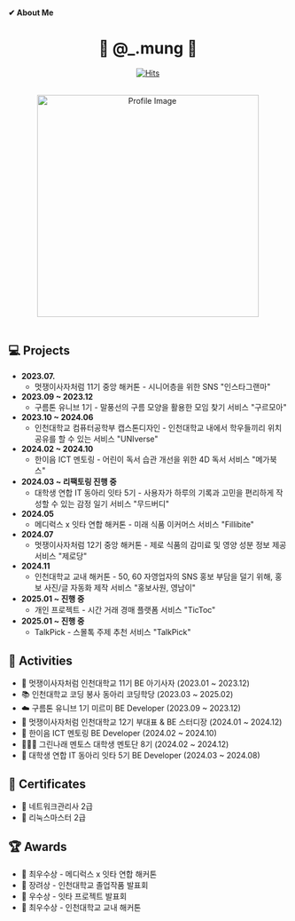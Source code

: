 #### ✔ About Me
<div align="center">

  # 🐶 @_.mung 🐶
  [![Hits](https://hits.seeyoufarm.com/api/count/incr/badge.svg?url=https%3A%2F%2Fgithub.com%2FM-ung&count_bg=%2360D706&title_bg=%232C6019&icon=&icon_color=%23E7E7E7&title=hits&edge_flat=false)](https://hits.seeyoufarm.com)
  
  <br>

  <img src="https://github.com/M-ung/M-ung/assets/126846468/a7c0a6e5-5864-4525-9fb2-b844b100389d" alt="Profile Image" width="400">

</div>
  <br>
  
  ## 💻 Projects
  - **2023.07.**
    - 멋쟁이사자처럼 11기 중앙 해커톤 - 시니어층을 위한 SNS "인스타그랜마"
  - **2023.09 ~ 2023.12**
    - 구름톤 유니브 1기 - 말풍선의 구름 모양을 활용한 모임 찾기 서비스 "구르모아"
  - **2023.10 ~ 2024.06**
    - 인천대학교 컴퓨터공학부 캡스톤디자인 - 인천대학교 내에서 학우들끼리 위치 공유를 할 수 있는 서비스 "UNIverse"
  - **2024.02 ~ 2024.10**
    - 한이음 ICT 멘토링 - 어린이 독서 습관 개선을 위한 4D 독서 서비스 "메가북스"
  - **2024.03 ~ 리팩토링 진행 중**
    - 대학생 연합 IT 동아리 잇타 5기 - 사용자가 하루의 기록과 고민을 편리하게 작성할 수 있는 감정 일기 서비스 "무드버디"
  - **2024.05**
    - 메디럭스 x 잇타 연합 해커톤 - 미래 식품 이커머스 서비스 "Fillibite"
  - **2024.07**
    - 멋쟁이사자처럼 12기 중앙 해커톤 - 제로 식품의 감미료 및 영양 성분 정보 제공 서비스 "제로당"
  - **2024.11**
    - 인천대학교 교내 해커톤 - 50, 60 자영업자의 SNS 홍보 부담을 덜기 위해, 홍보 사진/글 자동화 제작 서비스 "홍보사원, 영남이"
  - **2025.01 ~ 진행 중**
    - 개인 프로젝트 - 시간 거래 경매 플랫폼 서비스 "TicToc"
  - **2025.01 ~ 진행 중**
    - TalkPick - 스몰톡 주제 추천 서비스 "TalkPick"

  ## 🌈 Activities
  - 🦁 멋쟁이사자처럼 인천대학교 11기 BE 아기사자 (2023.01 ~ 2023.12)
  - 📚 인천대학교 코딩 봉사 동아리 코딩학당 (2023.03 ~ 2025.02)
  - ☁️ 구름톤 유니브 1기 미르미 BE Developer (2023.09 ~ 2023.12)
  - 🦁 멋쟁이사자처럼 인천대학교 12기 부대표 & BE 스터디장 (2024.01 ~ 2024.12)
  - 🎥 한이음 ICT 멘토링 BE Developer (2024.02 ~ 2024.10)
  - 🧑🏻‍🏫 그린나래 멘토스 대학생 멘토단 8기 (2024.02 ~ 2024.12)
  - 📔 대학생 연합 IT 동아리 잇타 5기 BE Developer (2024.03 ~ 2024.08) 

  ## 📃 Certificates
  - 🪪 네트워크관리사 2급
  - 🪪 리눅스마스터 2급

  ## 🏆 Awards
  - 🥇 최우수상 - 메디럭스 x 잇타 연합 해커톤
  - 🥉 장려상 - 인천대학교 졸업작품 발표회
  - 🥈 우수상 - 잇타 프로젝트 발표회
  - 🥇 최우수상 - 인천대학교 교내 해커톤
